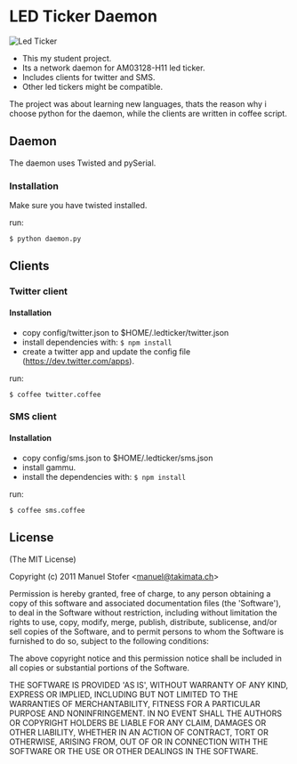 # LED Ticker Daemon

![Led Ticker](http://share.takimata.ch/ledticker.jpg "Led Ticker")

- This my student project. 
- Its a network daemon for AM03128-H11 led ticker. 
- Includes clients for twitter and SMS.
- Other led tickers might be compatible.

The project was about learning new languages, thats the reason
why i choose python for the daemon, while the clients are written in coffee script.


## Daemon

The daemon uses Twisted and pySerial.

### Installation
Make sure you have twisted installed.

run:
```
$ python daemon.py
```

## Clients

### Twitter client

#### Installation

- copy config/twitter.json to $HOME/.ledticker/twitter.json
- install dependencies with: ``` $ npm install ```
- create a twitter app and update the config file (https://dev.twitter.com/apps).

run:
```
$ coffee twitter.coffee
```

### SMS client

#### Installation

- copy config/sms.json to $HOME/.ledticker/sms.json
- install gammu.
- install the dependencies with: ``` $ npm install ```

run:
```
$ coffee sms.coffee
```


## License

  (The MIT License)

  Copyright (c) 2011 Manuel Stofer &lt;manuel@takimata.ch&gt;

  Permission is hereby granted, free of charge, to any person obtaining
  a copy of this software and associated documentation files (the
  'Software'), to deal in the Software without restriction, including
  without limitation the rights to use, copy, modify, merge, publish,
  distribute, sublicense, and/or sell copies of the Software, and to
  permit persons to whom the Software is furnished to do so, subject to
  the following conditions:

  The above copyright notice and this permission notice shall be
  included in all copies or substantial portions of the Software.

  THE SOFTWARE IS PROVIDED 'AS IS', WITHOUT WARRANTY OF ANY KIND,
  EXPRESS OR IMPLIED, INCLUDING BUT NOT LIMITED TO THE WARRANTIES OF
  MERCHANTABILITY, FITNESS FOR A PARTICULAR PURPOSE AND NONINFRINGEMENT.
  IN NO EVENT SHALL THE AUTHORS OR COPYRIGHT HOLDERS BE LIABLE FOR ANY
  CLAIM, DAMAGES OR OTHER LIABILITY, WHETHER IN AN ACTION OF CONTRACT,
  TORT OR OTHERWISE, ARISING FROM, OUT OF OR IN CONNECTION WITH THE
  SOFTWARE OR THE USE OR OTHER DEALINGS IN THE SOFTWARE.